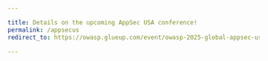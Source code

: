 ```yaml
---

title: Details on the upcoming AppSec USA conference!
permalink: /appsecus
redirect_to: https://owasp.glueup.com/event/owasp-2025-global-appsec-usa-washington-dc-131624/

---
```


